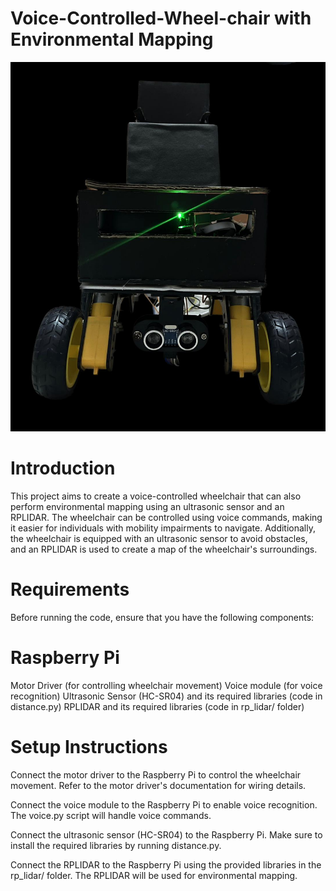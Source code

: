 # Voice-Controlled-Wheel-chair with Environmental Mapping

![alt text](https://github.com/GuruAswinidath/Voice-Controlled-Wheel-chair/blob/main/chair.jpg)
# Introduction
This project aims to create a voice-controlled wheelchair that can also perform environmental mapping using an ultrasonic sensor and an RPLIDAR. The wheelchair can be controlled using voice commands, making it easier for individuals with mobility impairments to navigate. Additionally, the wheelchair is equipped with an ultrasonic sensor to avoid obstacles, and an RPLIDAR is used to create a map of the wheelchair's surroundings.

# Requirements
Before running the code, ensure that you have the following components:

# Raspberry Pi
Motor Driver (for controlling wheelchair movement)
Voice module (for voice recognition)
Ultrasonic Sensor (HC-SR04) and its required libraries (code in distance.py)
RPLIDAR and its required libraries (code in rp_lidar/ folder)
# Setup Instructions
Connect the motor driver to the Raspberry Pi to control the wheelchair movement. Refer to the motor driver's documentation for wiring details.

Connect the voice module to the Raspberry Pi to enable voice recognition. The voice.py script will handle voice commands.

Connect the ultrasonic sensor (HC-SR04) to the Raspberry Pi. Make sure to install the required libraries by running distance.py.

Connect the RPLIDAR to the Raspberry Pi using the provided libraries in the rp_lidar/ folder. The RPLIDAR will be used for environmental mapping.

